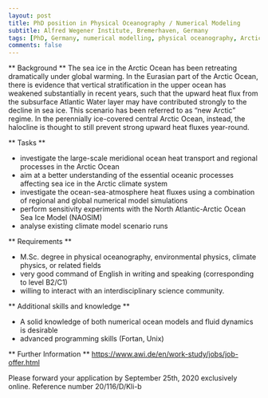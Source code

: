 ```yaml
---
layout: post
title: PhD position in Physical Oceanography / Numerical Modeling
subtitle: Alfred Wegener Institute, Bremerhaven, Germany
tags: [PhD, Germany, numerical modelling, physical oceanography, Arctic]
comments: false
---
```



** Background **
The sea ice in the Arctic Ocean has been retreating dramatically under global warming. In the Eurasian part of the Arctic Ocean, there is evidence that vertical stratification in the upper ocean has weakened substantially in recent years, such that the upward heat flux from the subsurface Atlantic Water layer may have contributed strongly to the decline in sea ice. This scenario has been referred to as “new Arctic” regime. In the perennially ice-covered central Arctic Ocean, instead, the halocline is thought to still prevent strong upward heat fluxes year-round.


** Tasks **
- investigate the large-scale meridional ocean heat transport and regional processes in the Arctic Ocean
- aim at a better understanding of the essential oceanic processes affecting sea ice in the Arctic climate system
- investigate the ocean-sea-atmosphere heat fluxes using a combination of regional and global numerical model simulations
- perform sensitivity experiments with the North Atlantic-Arctic Ocean Sea Ice Model (NAOSIM)
- analyse existing climate model scenario runs 


** Requirements **
- M.Sc. degree in physical oceanography, environmental physics, climate physics, or related fields
- very good command of English in writing and speaking (corresponding to level B2/C1)
- willing to interact with an interdisciplinary science community. 


** Additional skills and knowledge **
- A solid knowledge of both numerical ocean models and fluid dynamics is desirable
- advanced programming skills (Fortan, Unix) 


** Further Information **
<https://www.awi.de/en/work-study/jobs/job-offer.html>


Please forward your application by September 25th, 2020 exclusively online.
Reference number 20/116/D/Kli-b